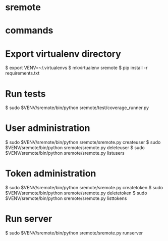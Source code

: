 # sremote
# commands
# Export virtualenv directory
$ export VENV=~/.virtualenvs
$ mkvirtualenv sremote
$ pip install -r requirements.txt

# Run tests
$ sudo $VENV/sremote/bin/python sremote/test/coverage_runner.py

# User administration
$ sudo $VENV/sremote/bin/python sremote/sremote.py createuser
$ sudo $VENV/sremote/bin/python sremote/sremote.py deleteuser
$ sudo $VENV/sremote/bin/python sremote/sremote.py listusers

# Token administration
$ sudo $VENV/sremote/bin/python sremote/sremote.py createtoken
$ sudo $VENV/sremote/bin/python sremote/sremote.py deletetoken
$ sudo $VENV/sremote/bin/python sremote/sremote.py listtokens

# Run server
$ sudo $VENV/sremote/bin/python sremote/sremote.py runserver